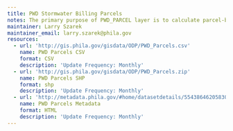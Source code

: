 ```yaml
---
title: PWD Stormwater Billing Parcels
notes: The primary purpose of PWD_PARCEL layer is to calculate parcel-based stormwater charges for PWD customers under the new parcel-based stormwater billing program.
maintainer: Larry Szarek
maintainer_email: larry.szarek@phila.gov
resources:
  - url: 'http://gis.phila.gov/gisdata/ODP/PWD_Parcels.csv'
    name: PWD Parcels CSV
    format: CSV
    description: 'Update Frequency: Monthly'
  - url: 'http://gis.phila.gov/gisdata/ODP/PWD_Parcels.zip'
    name: PWD Parcels SHP
    format: shp
    description: 'Update Frequency: Monthly'
  - url: 'http://metadata.phila.gov/#home/datasetdetails/5543864620583086178c4e7a/representationdetails/55438a829b989a05172d0cfa/'
    name: PWD Parcels Metadata
    format: HTML
    description: 'Update Frequency: Monthly'
---
```

